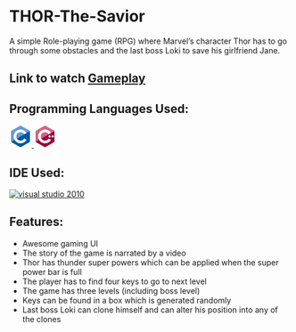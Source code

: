 # THOR-The-Savior
<p>
A simple Role-playing game (RPG) where Marvel’s character Thor has to go through some obstacles and the last boss Loki to save his girlfriend Jane.
</p>

## Link to watch <a href="https://www.youtube.com/watch?v=I1_PjKfWPv0">**Gameplay**</a>

## Programming Languages Used:
<p align="left">
 </a> <a href="https://www.cprogramming.com/" target="_blank" rel="noreferrer"> 
  <img src="https://raw.githubusercontent.com/devicons/devicon/master/icons/c/c-original.svg" alt="c" width="40" height="40"/> 
 </a> 
 <a href="https://www.w3schools.com/cpp/" target="_blank" rel="noreferrer">
  <img src="https://raw.githubusercontent.com/devicons/devicon/master/icons/cplusplus/cplusplus-original.svg" alt="cplusplus" width="40" height="40"/> 
 </a>
</p>

## IDE Used:
<p align="left">
 <a href="https://www.w3schools.com/cpp/" target="_blank" rel="noreferrer">
  <img src="https://user-images.githubusercontent.com/56752216/150677133-53fb23e1-0ec4-4427-9f74-c07ea0967cdd.svg" alt="visual studio 2010" width="100" height="50"/> 
 </a>
</p>
 
 ## Features:
 
 -	Awesome gaming UI
 -	The story of the game is narrated by a video
 -	Thor has thunder super powers which can be applied when the super power bar is full 
 -	The player has to find four keys to go to next level
 -	The game has three levels (including boss level)
 -	Keys can be found in a box which is generated randomly 
 -	Last boss Loki can clone himself and can alter his position into any of the clones

